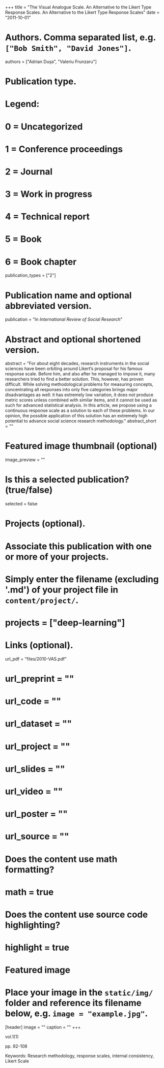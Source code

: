 +++
title = "The Visual Analogue Scale. An Alternative to the Likert Type Response Scales. An Alternative to the Likert Type Response Scales"
date = "2011-10-01"

# Authors. Comma separated list, e.g. `["Bob Smith", "David Jones"]`.
authors = ["Adrian Dușa", "Valeriu Frunzaru"]

# Publication type.
# Legend:
# 0 = Uncategorized
# 1 = Conference proceedings
# 2 = Journal
# 3 = Work in progress
# 4 = Technical report
# 5 = Book
# 6 = Book chapter
publication_types = ["2"]

# Publication name and optional abbreviated version.
publication = "In *International Review of Social Research*"

# Abstract and optional shortened version.
abstract = "For about eight decades, research instruments in the social sciences have been orbiting around Likert’s proposal for his famous response scale. Before him, and also after he managed to impose it, many researchers tried to find a better solution. This, however, has proven difficult. While solving methodological problems for measuring concepts, concentrating all responses into only five categories brings major disadvantages as well: it has extremely low variation, it does not produce metric scores unless combined with similar items, and it cannot be used as such for advanced statistical analysis. In this article, we propose using a continuous response scale as a solution to each of these problems. In our opinion, the possible application of this solution has an extremely high potential to advance social science research methodology."
abstract_short = ""

# Featured image thumbnail (optional)
image_preview = ""

# Is this a selected publication? (true/false)
selected = false

# Projects (optional).
#   Associate this publication with one or more of your projects.
#   Simply enter the filename (excluding '.md') of your project file in `content/project/`.
# projects = ["deep-learning"]

# Links (optional).
url_pdf = "files/2010-VAS.pdf"
# url_preprint = ""
# url_code = ""
# url_dataset = ""
# url_project = ""
# url_slides = ""
# url_video = ""
# url_poster = ""
# url_source = ""




# Does the content use math formatting?
# math = true

# Does the content use source code highlighting?
# highlight = true

# Featured image
# Place your image in the `static/img/` folder and reference its filename below, e.g. `image = "example.jpg"`.
[header]
image = ""
caption = ""
+++

vol.1(1)

pp. 92-108

Keywords: Research methodology, response scales, internal consistency, Likert Scale

